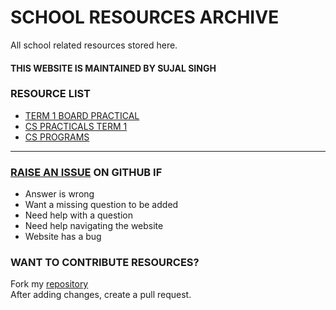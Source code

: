 # SCHOOL RESOURCES ARCHIVE

All school related resources stored here.

#### THIS WEBSITE IS MAINTAINED BY SUJAL SINGH

### RESOURCE LIST

- [TERM 1 BOARD PRACTICAL](./TERM-1-BOARD-PRACTICAL)
- [CS PRACTICALS TERM 1](./cs-practicals-term-1)
- [CS PROGRAMS](./cs-programs)


---

### [RAISE AN ISSUE](https://github.com/sujaldev/school/issues/new/choose) ON GITHUB IF

- Answer is wrong
- Want a missing question to be added
- Need help with a question
- Need help navigating the website
- Website has a bug

### WANT TO CONTRIBUTE RESOURCES?

Fork my [repository](https://github.com/sujaldev/school) \
After adding changes, create a pull request.